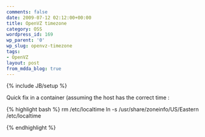 ```yaml
---
comments: false
date: 2009-07-12 02:12:00+00:00
title: OpenVZ timezone
category: OSS
wordpress_id: 169
wp_parent: '0'
wp_slug: openvz-timezone
tags:
- OpenVZ
layout: post
from_mdda_blog: true
---
```

{% include JB/setup %}


Quick fix in a container (assuming the host has the correct time :


{% highlight bash %}
rm /etc/localtime
ln -s /usr/share/zoneinfo/US/Eastern /etc/localtime

{% endhighlight %}

